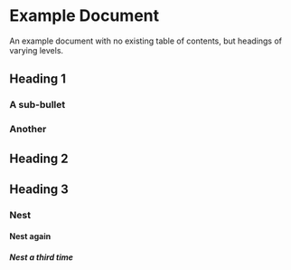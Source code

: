 # Example Document
An example document with no existing table of contents, but headings of varying levels.

## Heading 1

### A sub-bullet

### Another

## Heading 2

## Heading 3

### Nest

#### Nest again

##### Nest a third time

